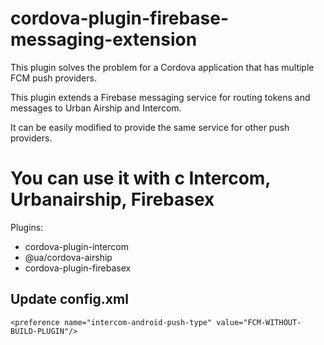 # cordova-plugin-firebase-messaging-extension
This plugin solves the problem for a Cordova application that has multiple FCM push providers.  

This plugin extends a Firebase messaging service for routing tokens and messages to Urban Airship and Intercom. 

It can be easily modified to provide the same service for other push providers. 

# You can use it with c Intercom, Urbanairship, Firebasex
 
Plugins: 
- cordova-plugin-intercom
- @ua/cordova-airship
- cordova-plugin-firebasex

## Update config.xml 
`<preference name="intercom-android-push-type" value="FCM-WITHOUT-BUILD-PLUGIN"/>`
